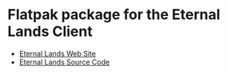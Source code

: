 # Flatpak package for the Eternal Lands Client
* [Eternal Lands Web Site](http://www.eternal-lands.com/)
* [Eternal Lands Source Code](https://github.com/raduprv/Eternal-Lands)
